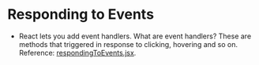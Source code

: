 <h1>Responding to Events</h1>

- React lets you add event handlers. What are event handlers? These are methods that triggered in response to clicking, hovering and so on. Reference: [respondingToEvents.jsx](respondingToEvents.jsx).
